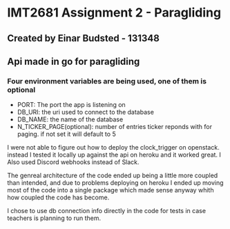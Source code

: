 # IMT2681 Assignment 2 - Paragliding
## Created by Einar Budsted - 131348

## Api made in go for paragliding

### Four environment variables are being used, one of them is optional
- PORT: The port the app is listening on
- DB_URI: the uri used to connect to the database
- DB_NAME: the name of the database
- N_TICKER_PAGE(optional): number of entries ticker reponds with for paging. if not set it will default to 5 

I were not able to figure out how to deploy the clock_trigger on openstack. instead I tested it locally up against the api on heroku and it worked great.
I Also used Discord webhooks instead of Slack.

The genreal architecture of the code ended up being a little more coupled than intended, and due to problems deploying on heroku I ended
up moving most of the code into a single package which made sense anyway whith how coupled the code has become.

I chose to use db connection info directly in the code for tests in case teachers is planning to run them.

